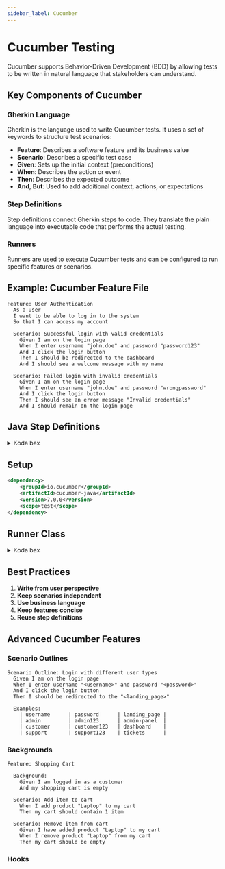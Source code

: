 ```yaml
---
sidebar_label: Cucumber
---
```

# Cucumber Testing

Cucumber supports Behavior-Driven Development (BDD) by allowing tests to be written in natural language that stakeholders can understand.

## Key Components of Cucumber

### Gherkin Language

Gherkin is the language used to write Cucumber tests. It uses a set of keywords to structure test scenarios:

- **Feature**: Describes a software feature and its business value
- **Scenario**: Describes a specific test case
- **Given**: Sets up the initial context (preconditions)
- **When**: Describes the action or event
- **Then**: Describes the expected outcome
- **And**, **But**: Used to add additional context, actions, or expectations

### Step Definitions

Step definitions connect Gherkin steps to code. They translate the plain language into executable code that performs the actual testing.

### Runners

Runners are used to execute Cucumber tests and can be configured to run specific features or scenarios.

## Example: Cucumber Feature File

```gherkin
Feature: User Authentication
  As a user
  I want to be able to log in to the system
  So that I can access my account

  Scenario: Successful login with valid credentials
    Given I am on the login page
    When I enter username "john.doe" and password "password123"
    And I click the login button
    Then I should be redirected to the dashboard
    And I should see a welcome message with my name

  Scenario: Failed login with invalid credentials
    Given I am on the login page
    When I enter username "john.doe" and password "wrongpassword"
    And I click the login button
    Then I should see an error message "Invalid credentials"
    And I should remain on the login page
```

## Java Step Definitions

<details>
<summary>Koda bax</summary>

```java
@Given("I am on the login page")
public void i_am_on_the_login_page() {
    driver = new ChromeDriver();
    loginPage = new LoginPage(driver);
    loginPage.navigate();
}

@When("I enter username {string} and password {string}")
public void i_enter_username_and_password(String username, String password) {
    loginPage.enterUsername(username);
    loginPage.enterPassword(password);
}

@Then("I should be redirected to the dashboard")
public void i_should_be_redirected_to_the_dashboard() {
    dashboardPage = new DashboardPage(driver);
    assertTrue(dashboardPage.isDisplayed());
}
```
</details>

## Setup

```xml
<dependency>
    <groupId>io.cucumber</groupId>
    <artifactId>cucumber-java</artifactId>
    <version>7.0.0</version>
    <scope>test</scope>
</dependency>
```

## Runner Class

<details>
<summary>Koda bax</summary>

```java
@RunWith(Cucumber.class)
@CucumberOptions(
    features = "src/test/resources/features",
    glue = "com.example.stepdefinitions"
)
public class CucumberRunner {
}
```
</details>

## Best Practices

1. **Write from user perspective**
2. **Keep scenarios independent**
3. **Use business language**
4. **Keep features concise**
5. **Reuse step definitions**

## Advanced Cucumber Features

### Scenario Outlines

```gherkin
Scenario Outline: Login with different user types
  Given I am on the login page
  When I enter username "<username>" and password "<password>"
  And I click the login button
  Then I should be redirected to the "<landing_page>"
  
  Examples:
    | username      | password      | landing_page |
    | admin         | admin123      | admin-panel  |
    | customer      | customer123   | dashboard    |
    | support       | support123    | tickets      |
```

### Backgrounds

```gherkin
Feature: Shopping Cart

  Background:
    Given I am logged in as a customer
    And my shopping cart is empty
    
  Scenario: Add item to cart
    When I add product "Laptop" to my cart
    Then my cart should contain 1 item
    
  Scenario: Remove item from cart
    Given I have added product "Laptop" to my cart
    When I remove product "Laptop" from my cart
    Then my cart should be empty
```

### Hooks

